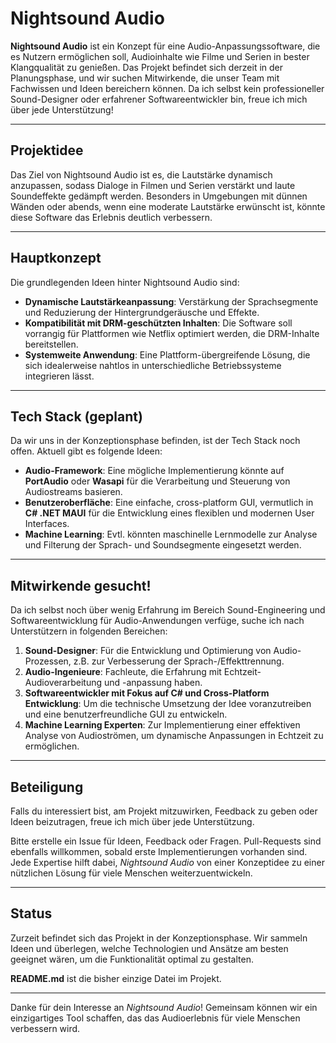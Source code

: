 # Nightsound Audio

**Nightsound Audio** ist ein Konzept für eine Audio-Anpassungssoftware, die es Nutzern ermöglichen soll, Audioinhalte wie Filme und Serien in bester Klangqualität zu genießen. Das Projekt befindet sich derzeit in der Planungsphase, und wir suchen Mitwirkende, die unser Team mit Fachwissen und Ideen bereichern können. Da ich selbst kein professioneller Sound-Designer oder erfahrener Softwareentwickler bin, freue ich mich über jede Unterstützung!

---

## Projektidee

Das Ziel von Nightsound Audio ist es, die Lautstärke dynamisch anzupassen, sodass Dialoge in Filmen und Serien verstärkt und laute Soundeffekte gedämpft werden. Besonders in Umgebungen mit dünnen Wänden oder abends, wenn eine moderate Lautstärke erwünscht ist, könnte diese Software das Erlebnis deutlich verbessern.

---

## Hauptkonzept

Die grundlegenden Ideen hinter Nightsound Audio sind:

- **Dynamische Lautstärkeanpassung**: Verstärkung der Sprachsegmente und Reduzierung der Hintergrundgeräusche und Effekte.
- **Kompatibilität mit DRM-geschützten Inhalten**: Die Software soll vorrangig für Plattformen wie Netflix optimiert werden, die DRM-Inhalte bereitstellen.
- **Systemweite Anwendung**: Eine Plattform-übergreifende Lösung, die sich idealerweise nahtlos in unterschiedliche Betriebssysteme integrieren lässt.

---

## Tech Stack (geplant)

Da wir uns in der Konzeptionsphase befinden, ist der Tech Stack noch offen. Aktuell gibt es folgende Ideen:

- **Audio-Framework**: Eine mögliche Implementierung könnte auf **PortAudio** oder **Wasapi** für die Verarbeitung und Steuerung von Audiostreams basieren.
- **Benutzeroberfläche**: Eine einfache, cross-platform GUI, vermutlich in **C# .NET MAUI** für die Entwicklung eines flexiblen und modernen User Interfaces.
- **Machine Learning**: Evtl. könnten maschinelle Lernmodelle zur Analyse und Filterung der Sprach- und Soundsegmente eingesetzt werden.

---

## Mitwirkende gesucht!

Da ich selbst noch über wenig Erfahrung im Bereich Sound-Engineering und Softwareentwicklung für Audio-Anwendungen verfüge, suche ich nach Unterstützern in folgenden Bereichen:

1. **Sound-Designer**: Für die Entwicklung und Optimierung von Audio-Prozessen, z.B. zur Verbesserung der Sprach-/Effekttrennung.
2. **Audio-Ingenieure**: Fachleute, die Erfahrung mit Echtzeit-Audioverarbeitung und -anpassung haben.
3. **Softwareentwickler mit Fokus auf C# und Cross-Platform Entwicklung**: Um die technische Umsetzung der Idee voranzutreiben und eine benutzerfreundliche GUI zu entwickeln.
4. **Machine Learning Experten**: Zur Implementierung einer effektiven Analyse von Audioströmen, um dynamische Anpassungen in Echtzeit zu ermöglichen.

---

## Beteiligung

Falls du interessiert bist, am Projekt mitzuwirken, Feedback zu geben oder Ideen beizutragen, freue ich mich über jede Unterstützung. 

Bitte erstelle ein Issue für Ideen, Feedback oder Fragen. Pull-Requests sind ebenfalls willkommen, sobald erste Implementierungen vorhanden sind. Jede Expertise hilft dabei, *Nightsound Audio* von einer Konzeptidee zu einer nützlichen Lösung für viele Menschen weiterzuentwickeln.

---

## Status

Zurzeit befindet sich das Projekt in der Konzeptionsphase. Wir sammeln Ideen und überlegen, welche Technologien und Ansätze am besten geeignet wären, um die Funktionalität optimal zu gestalten. 

**README.md** ist die bisher einzige Datei im Projekt.

---

Danke für dein Interesse an *Nightsound Audio*! Gemeinsam können wir ein einzigartiges Tool schaffen, das das Audioerlebnis für viele Menschen verbessern wird.

